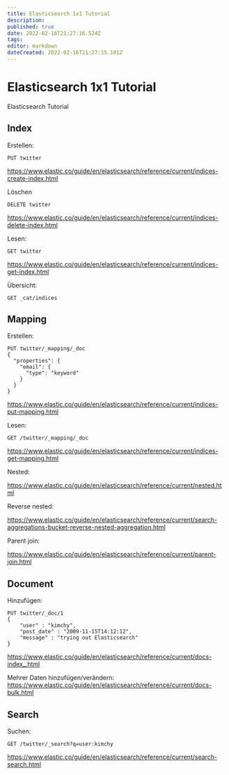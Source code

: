 ```yaml
---
title: Elasticsearch 1x1 Tutorial
description: 
published: true
date: 2022-02-16T21:27:16.524Z
tags: 
editor: markdown
dateCreated: 2022-02-16T21:27:15.101Z
---
```


# Elasticsearch 1x1 Tutorial

Elasticsearch Tutorial

## Index

Erstellen:

`PUT twitter`

<https://www.elastic.co/guide/en/elasticsearch/reference/current/indices-create-index.html>

Löschen

`DELETE twitter`

<https://www.elastic.co/guide/en/elasticsearch/reference/current/indices-delete-index.html>

Lesen:

`GET twitter`

<https://www.elastic.co/guide/en/elasticsearch/reference/current/indices-get-index.html>

Übersicht:

`GET _cat/indices`

## Mapping

Erstellen:

    PUT twitter/_mapping/_doc 
    {
      "properties": {
        "email": {
          "type": "keyword"
        }
      }
    }

<https://www.elastic.co/guide/en/elasticsearch/reference/current/indices-put-mapping.html>

Lesen:

`GET /twitter/_mapping/_doc`

<https://www.elastic.co/guide/en/elasticsearch/reference/current/indices-get-mapping.html>

Nested:

<https://www.elastic.co/guide/en/elasticsearch/reference/current/nested.html>

Reverse nested:

<https://www.elastic.co/guide/en/elasticsearch/reference/current/search-aggregations-bucket-reverse-nested-aggregation.html>

Parent join:

<https://www.elastic.co/guide/en/elasticsearch/reference/current/parent-join.html>

## Document

Hinzufügen:

    PUT twitter/_doc/1
    {
        "user" : "kimchy",
        "post_date" : "2009-11-15T14:12:12",
        "message" : "trying out Elasticsearch"
    }

<https://www.elastic.co/guide/en/elasticsearch/reference/current/docs-index_.html>

Mehrer Daten hinzufügen/verändern:
<https://www.elastic.co/guide/en/elasticsearch/reference/current/docs-bulk.html>

## Search

Suchen:

`GET /twitter/_search?q=user:kimchy`

<https://www.elastic.co/guide/en/elasticsearch/reference/current/search-search.html>